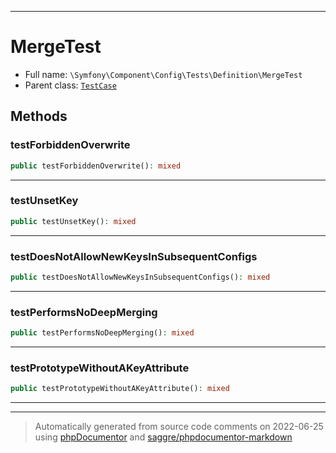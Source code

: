 ***

# MergeTest





* Full name: `\Symfony\Component\Config\Tests\Definition\MergeTest`
* Parent class: [`TestCase`](../../../../../PHPUnit/Framework/TestCase.md)




## Methods


### testForbiddenOverwrite



```php
public testForbiddenOverwrite(): mixed
```











***

### testUnsetKey



```php
public testUnsetKey(): mixed
```











***

### testDoesNotAllowNewKeysInSubsequentConfigs



```php
public testDoesNotAllowNewKeysInSubsequentConfigs(): mixed
```











***

### testPerformsNoDeepMerging



```php
public testPerformsNoDeepMerging(): mixed
```











***

### testPrototypeWithoutAKeyAttribute



```php
public testPrototypeWithoutAKeyAttribute(): mixed
```











***


***
> Automatically generated from source code comments on 2022-06-25 using [phpDocumentor](http://www.phpdoc.org/) and [saggre/phpdocumentor-markdown](https://github.com/Saggre/phpDocumentor-markdown)

